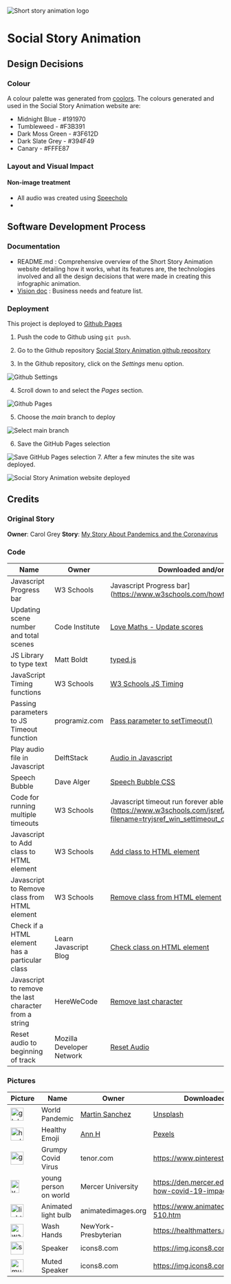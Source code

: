 ![Short story animation logo](assets/images/logo.png)

# Social Story Animation

## Design Decisions
### Colour
A colour palette was generated from [coolors](https://coolors.co).  The colours generated and used in the Social Story Animation website are:
* Midnight Blue - #191970
* Tumbleweed - #F3B391
* Dark Moss Green - #3F612D
* Dark Slate Grey - #394F49
* Canary - #FFFE87

### Layout and Visual Impact
#### Non-image treatment
* All audio was created using [Speecholo](https://app.blasteronline.com/speechelo/)
* 
## Software Development Process
### Documentation  
- README.md :  Comprehensive overview of the Short Story Animation website detailing how it works, what its features are, the technologies involved and all the design decisions that were made in creating this infographic animation.
- [Vision doc](documentation/vision-document-carol-grey-social-stories-portfolilio-2-js.docx) :  Business needs and feature list.

### Deployment
This project is deployed to [Github Pages](https://liz-conway.github.io/Portfolio-2-JS-Short-Story-Animation/)

1. Push the code to Github using `git push`.

2. Go to the Github repository [Social Story Animation github repository](https://github.com/Liz-Conway/Portfolio-2-JS-Short-Story-Animation)

3. In the Github repository, click on the *Settings* menu option.

![Github Settings](documentation/deploy/deploy-github-settings.png)

4. Scroll down to and select the *Pages* section.

![Github Pages](documentation/deploy/deploy-github-pages.png)

5. Choose the *main* branch to deploy

![Select main branch](documentation/deploy/deploy-select-main-branch.png)

6. Save the GitHub Pages selection

![Save GitHub Pages selection](documentation/deploy/deploy-github-save.png)
7. After a few minutes the site was deployed.

![Social Story Animation website deployed](documentation/deploy/deploy-github-deployed.png)


## Credits
### Original Story
**Owner**: Carol Grey
**Story**: [My Story About
Pandemics and the Coronavirus](https://carolgraysocialstories.com/wp-content/uploads/2020/03/Pandemics-and-the-Coronavirus.pdf)

### Code

| Name                                                  | Owner                 | Downloaded and/or adapted from |
| ----------------------------------------------------- | --------------------- | ----------------------------------------------------------------------------------------------------------------------------------------------------------------------------------------- |
| Javascript Progress bar                               | W3 Schools            |Javascript Progress bar](https://www.w3schools.com/howto/howto_js_progressbar.asp) |
| Updating scene number and total scenes                | Code Institute        |[Love Maths - Update scores](https://learn.codeinstitute.net/courses/course-v1:CodeInstitute+LM101+2021_T1/courseware/2d651bf3f23e48aeb9b9218871912b2e/8775beaed6ed403d92318845af971b30/)|
| JS Library to type text                               | Matt Boldt            | [typed.js](https://github.com/mattboldt/typed.js/)|
| JavaScript Timing functions                           | W3 Schools            |[W3 Schools JS Timing](https://www.w3schools.com/js/tryit.asp?filename=tryjs_timing2)|
| Passing parameters to JS Timeout function             | programiz.com         | [Pass parameter to setTimeout()](https://www.programiz.com/javascript/examples/pass-parameter-setTimeout)|
| Play audio file in Javascript                         | DelftStack            | [Audio in Javascript](https://www.delftstack.com/howto/javascript/play-audio-javascript/)|
| Speech Bubble                                         | Dave Alger            | [Speech Bubble CSS](https://codepen.io/run-time/pen/VNRBJd)|
| Code for running multiple timeouts                    | W3 Schools            |Javascript timeout run forever able to stop](https://www.w3schools.com/jsref/tryit.asp?filename=tryjsref_win_settimeout_cleartimeout2) |
| Javascript to Add class to HTML element               | W3 Schools            | [Add class to HTML element](https://www.w3schools.com/howto/howto_js_add_class.asp)|
| Javascript to Remove class from HTML element          | W3 Schools            | [Remove class from HTML element](https://www.w3schools.com/howto/howto_js_rempve_class.asp)|
| Check if a HTML element has a particular class        | Learn Javascript Blog | [Check class on HTML element](https://blog.learnjavascript.online/posts/javascript-has-class/)|
| Javascript to remove the last character from a string | HereWeCode            | [Remove last character](https://herewecode.io/blog/remove-last-character-string-javascript/)|
|             Reset audio to beginning of track         |Mozilla Developer Network|[Reset Audio](https://developer.mozilla.org/en-US/docs/Web/API/HTMLMediaElement/currentTime)|

### Pictures

| Picture                    | Name | Owner           | Downloaded and/or adapted from|
| --- | -------------------------- | --------------- | ---------------------------------------------------------------------------------- |
|<img src="assets/images/spinning-pandemic-globe-large.gif" alt="global pandemic" width="30" height="30">| World Pandemic           | [Martin Sanchez](https://unsplash.com/@martinsanchez) | [Unsplash](https://unsplash.com/s/photos/pandemic)|
|<img src="assets/images/healthy-emoji.png" alt="healthy emoji" width="30" height="30">|Healthy Emoji|[Ann H](https://www.pexels.com/@ann-h-45017)|[Pexels](https://www.pexels.com/photo/man-people-blur-ball-7313320/)|
|<img src="assets/images/grumpy-spike.gif" alt="grumpy covid virus" width="30" height="30">|Grumpy Covid Virus | tenor.com | https://www.pinterest.fr/pin/313492824066573963/ |
|<img src="assets/images/world-young-person.gif" alt="young person sitting on world" width="20" height="30">| young person on world | Mercer University | https://den.mercer.edu/students-animations-depict-how-covid-19-impacts-daily-routines/
| <img src="assets/images/light-bulb.gif" alt="light bulb" width="30" height="30"> |Animated light bulb | animatedimages.org | https://www.animatedimages.org/cat-light-bulb-510.htm |
| <img src="assets/images/wash-hands.gif" alt="washing hands" width="30" height="30"> |Wash Hands | NewYork-Presbyterian | https://healthmatters.nyp.org/tag/soap/ |
| <img src="assets/images/speaker.png" alt="speaker" width="30" height="30"> |Speaker | icons8.com | https://img.icons8.com/ios/2x/speaker.png |
| <img src="assets/images/speaker-muted.png" alt="muted speaker" width="30" height="30"> |Muted Speaker | icons8.com | https://img.icons8.com/ios/2x/speaker.png |


